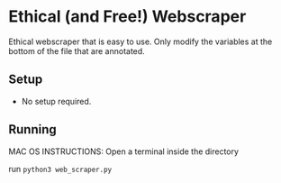 # Ethical (and Free!) Webscraper

Ethical webscraper that is easy to use. Only modify the variables at the bottom of the file that are annotated.

## Setup

* No setup required.
 
## Running
MAC OS INSTRUCTIONS:
Open a terminal inside the directory

run  ```python3 web_scraper.py```<br>

